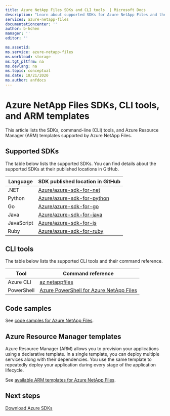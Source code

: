 ```yaml
---
title: Azure NetApp Files SDKs and CLI tools  | Microsoft Docs
description: "Learn about supported SDKs for Azure NetApp Files and their published locations in GitHub, and about supported command-line tools: Azure CLI and PowerShell."
services: azure-netapp-files
documentationcenter: ''
author: b-hchen
manager: ''
editor: ''

ms.assetid:
ms.service: azure-netapp-files
ms.workload: storage
ms.tgt_pltfrm: na
ms.devlang: na
ms.topic: conceptual
ms.date: 10/21/2020
ms.author: anfdocs
---
```

# Azure NetApp Files SDKs, CLI tools, and ARM templates

This article lists the SDKs, command-line (CLI) tools, and Azure Resource Manager (ARM) templates supported by Azure NetApp Files.

## Supported SDKs 

The table below lists the supported SDKs.  You can find details about the supported SDKs at their published locations in GitHub.  

|    Language    |    SDK published location in GitHub    |
|------------------|--------------------------------------------------------------|
|    .NET  |    [Azure/azure-sdk-for-net](https://github.com/Azure/azure-sdk-for-net/tree/master/sdk/netapp)    |
|    Python  |  [Azure/azure-sdk-for-python](https://github.com/Azure/azure-sdk-for-python/tree/master/sdk/netapp)    |
|    Go    |    [Azure/azure-sdk-for-go](https://github.com/Azure/azure-sdk-for-go/tree/master/services/netapp)       |
|    Java |     [Azure/azure-sdk-for-java](https://github.com/Azure/azure-sdk-for-java/tree/master/sdk/netapp) |
|    JavaScript    |    [Azure/azure-sdk-for-js](https://github.com/Azure/azure-sdk-for-js/tree/master/sdk/netapp/arm-netapp)    |
|    Ruby   |    [Azure/azure-sdk-for-ruby](https://github.com/Azure/azure-sdk-for-ruby/tree/master/management/azure_mgmt_netapp)    |

## CLI tools

The table below lists the supported CLI tools and their command reference.   

|    Tool    |    Command reference    |
|------------------|--------------------------------------------|
|    Azure CLI  |    [az netappfiles](/cli/azure/netappfiles)    |
|    PowerShell   |    [Azure PowerShell for Azure NetApp Files](/powershell/module/az.netappfiles/#netapp_files&preserve-view=true)    |

## Code samples

See [code samples for Azure NetApp Files](/samples/browse/?filter-products=netapp&products=azure-netapp-files).

## Azure Resource Manager templates  

Azure Resource Manager (ARM) allows you to provision your applications using a declarative template. In a single template, you can deploy multiple services along with their dependencies. You use the same template to repeatedly deploy your application during every stage of the application lifecycle.   

See [available ARM templates for Azure NetApp Files](https://azure.microsoft.com/resources/templates/?term=anf).

## Next steps   
 [Download Azure SDKs](https://azure.microsoft.com/downloads/)
